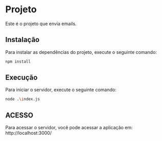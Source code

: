 # Projeto

Este é o projeto que envia emails.

## Instalação

Para instalar as dependências do projeto, execute o seguinte comando:

```bash
npm install
```

## Execução

Para iniciar o servidor, execute o seguinte comando:

```bash
node .\index.js
```

## ACESSO

Para acessar o servidor, você pode acessar a aplicação em: http://localhost:3000/